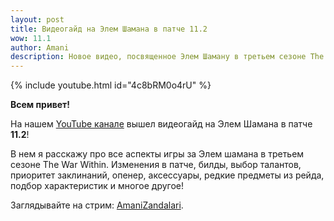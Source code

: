 ```yaml
---    
layout: post
title: Видеогайд на Элем Шамана в патче 11.2
wow: 11.1
author: Amani
description: Новое видео, посвященное Элем Шаману в третьем сезоне The War Within
---
```


<p></p>

{% include youtube.html id="4c8bRM0o4rU" %}

<p></p>

**Всем привет!**

На нашем [YouTube канале](https://www.youtube.com/Amanizandalari) вышел видеогайд на Элем Шамана в патче **11.2**!

В нем я расскажу про все аспекты игры за Элем шамана в третьем сезоне The War Within. Изменения в патче, билды, выбор талантов, приоритет заклинаний, опенер, аксессуары, редкие предметы из рейда, подбор характеристик и многое другое!

Заглядывайте на стрим: [AmaniZandalari](https://www.twitch.tv/amanizandalari).
